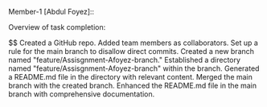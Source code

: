 Member-1 [Abdul Foyez]::

Overview of task completion:

$$ Created a GitHub repo. Added team members as collaborators. Set up a rule for the main branch to disallow direct commits. Created a new branch named "feature/Assisgnment-Afoyez-branch." Established a directory named "feature/Assisgnment-Afoyez-branch" within the branch. Generated a README.md file in the directory with relevant content. Merged the main branch with the created branch. Enhanced the README.md file in the main branch with comprehensive documentation.